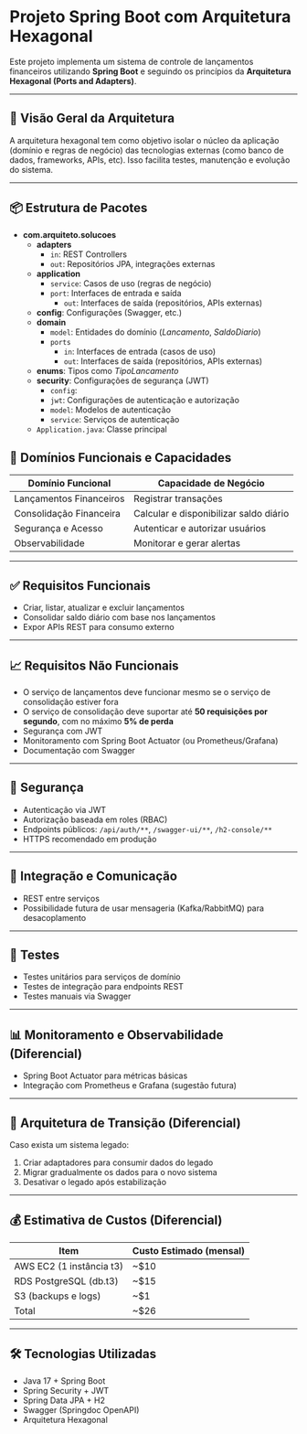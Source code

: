 # Projeto Spring Boot com Arquitetura Hexagonal

Este projeto implementa um sistema de controle de lançamentos financeiros utilizando **Spring Boot** e seguindo os princípios da **Arquitetura Hexagonal (Ports and Adapters)**.

---

## 🧱 Visão Geral da Arquitetura

A arquitetura hexagonal tem como objetivo isolar o núcleo da aplicação (domínio e regras de negócio) das tecnologias externas (como banco de dados, frameworks, APIs, etc). Isso facilita testes, manutenção e evolução do sistema.

---


## 📦 Estrutura de Pacotes

- **com.arquiteto.solucoes**
  - **adapters**
    - `in`: REST Controllers
    - `out`: Repositórios JPA, integrações externas
  - **application**
    - `service`: Casos de uso (regras de negócio)
    - `port`: Interfaces de entrada e saída
      - `out`: Interfaces de saída (repositórios, APIs externas)
  - **config**: Configurações (Swagger, etc.)
  - **domain**
    - `model`: Entidades do domínio (*Lancamento*, *SaldoDiario*)
    - `ports`
      - `in`: Interfaces de entrada (casos de uso)
      - `out`: Interfaces de saída (repositórios, APIs externas)
  - **enums**: Tipos como *TipoLancamento*
  - **security**: Configurações de segurança (JWT)
    - `config`:
    - `jwt`: Configurações de autenticação e autorização
    - `model`: Modelos de autenticação
    - `service`: Serviços de autenticação
  - `Application.java`: Classe principal

## 🧩 Domínios Funcionais e Capacidades

| Domínio Funcional         | Capacidade de Negócio                  |
|---------------------------|----------------------------------------|
| Lançamentos Financeiros   | Registrar transações                   |
| Consolidação Financeira   | Calcular e disponibilizar saldo diário |
| Segurança e Acesso        | Autenticar e autorizar usuários        |
| Observabilidade           | Monitorar e gerar alertas              |

---

## ✅ Requisitos Funcionais

- Criar, listar, atualizar e excluir lançamentos
- Consolidar saldo diário com base nos lançamentos
- Expor APIs REST para consumo externo

---

## 📈 Requisitos Não Funcionais

- O serviço de lançamentos deve funcionar mesmo se o serviço de consolidação estiver fora
- O serviço de consolidação deve suportar até **50 requisições por segundo**, com no máximo **5% de perda**
- Segurança com JWT
- Monitoramento com Spring Boot Actuator (ou Prometheus/Grafana)
- Documentação com Swagger

---

## 🔐 Segurança

- Autenticação via JWT
- Autorização baseada em roles (RBAC)
- Endpoints públicos: `/api/auth/**`, `/swagger-ui/**`, `/h2-console/**`
- HTTPS recomendado em produção

---

## 🔄 Integração e Comunicação

- REST entre serviços
- Possibilidade futura de usar mensageria (Kafka/RabbitMQ) para desacoplamento

---

## 🧪 Testes

- Testes unitários para serviços de domínio
- Testes de integração para endpoints REST
- Testes manuais via Swagger

---

## 📊 Monitoramento e Observabilidade (Diferencial)

- Spring Boot Actuator para métricas básicas
- Integração com Prometheus e Grafana (sugestão futura)

---

## 🔄 Arquitetura de Transição (Diferencial)

Caso exista um sistema legado:
1. Criar adaptadores para consumir dados do legado
2. Migrar gradualmente os dados para o novo sistema
3. Desativar o legado após estabilização

---

## 💰 Estimativa de Custos (Diferencial)

| Item                     | Custo Estimado (mensal) |
|--------------------------|--------------------------|
| AWS EC2 (1 instância t3) | ~\$10                    |
| RDS PostgreSQL (db.t3)   | ~\$15                    |
| S3 (backups e logs)      | ~\$1                     |
| Total                    | ~\$26                    |

---

## 🛠️ Tecnologias Utilizadas

- Java 17 + Spring Boot
- Spring Security + JWT
- Spring Data JPA + H2
- Swagger (Springdoc OpenAPI)
- Arquitetura Hexagonal
